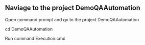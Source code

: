 ﻿## Naviage to the project DemoQAAutomation

Open command prompt and go to the project DemoQAAutomation

cd DemoQAAutomation

Run command Execution.cmd